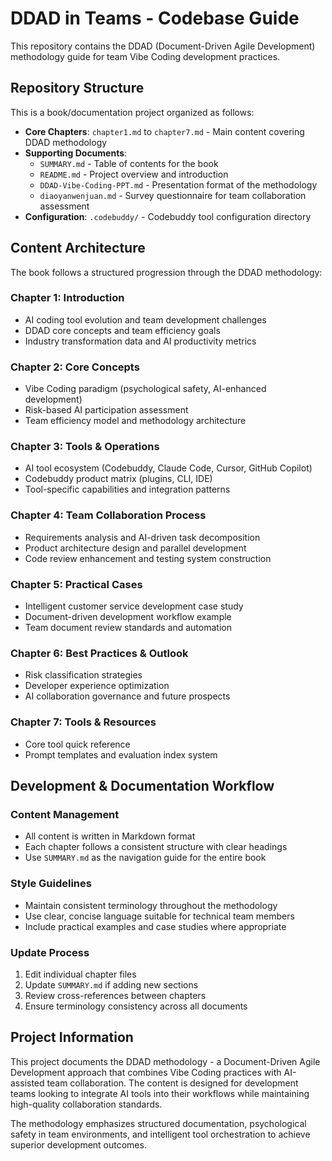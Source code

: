 # DDAD in Teams - Codebase Guide

This repository contains the DDAD (Document-Driven Agile Development) methodology guide for team Vibe Coding development practices.

## Repository Structure

This is a book/documentation project organized as follows:

- **Core Chapters**: `chapter1.md` to `chapter7.md` - Main content covering DDAD methodology
- **Supporting Documents**: 
  - `SUMMARY.md` - Table of contents for the book
  - `README.md` - Project overview and introduction
  - `DDAD-Vibe-Coding-PPT.md` - Presentation format of the methodology
  - `diaoyanwenjuan.md` - Survey questionnaire for team collaboration assessment
- **Configuration**: `.codebuddy/` - Codebuddy tool configuration directory

## Content Architecture

The book follows a structured progression through the DDAD methodology:

### Chapter 1: Introduction
- AI coding tool evolution and team development challenges
- DDAD core concepts and team efficiency goals
- Industry transformation data and AI productivity metrics

### Chapter 2: Core Concepts
- Vibe Coding paradigm (psychological safety, AI-enhanced development)
- Risk-based AI participation assessment
- Team efficiency model and methodology architecture

### Chapter 3: Tools & Operations
- AI tool ecosystem (Codebuddy, Claude Code, Cursor, GitHub Copilot)
- Codebuddy product matrix (plugins, CLI, IDE)
- Tool-specific capabilities and integration patterns

### Chapter 4: Team Collaboration Process
- Requirements analysis and AI-driven task decomposition
- Product architecture design and parallel development
- Code review enhancement and testing system construction

### Chapter 5: Practical Cases
- Intelligent customer service development case study
- Document-driven development workflow example
- Team document review standards and automation

### Chapter 6: Best Practices & Outlook
- Risk classification strategies
- Developer experience optimization
- AI collaboration governance and future prospects

### Chapter 7: Tools & Resources
- Core tool quick reference
- Prompt templates and evaluation index system

## Development & Documentation Workflow

### Content Management
- All content is written in Markdown format
- Each chapter follows a consistent structure with clear headings
- Use `SUMMARY.md` as the navigation guide for the entire book

### Style Guidelines
- Maintain consistent terminology throughout the methodology
- Use clear, concise language suitable for technical team members
- Include practical examples and case studies where appropriate

### Update Process
1. Edit individual chapter files
2. Update `SUMMARY.md` if adding new sections
3. Review cross-references between chapters
4. Ensure terminology consistency across all documents

## Project Information

This project documents the DDAD methodology - a Document-Driven Agile Development approach that combines Vibe Coding practices with AI-assisted team collaboration. The content is designed for development teams looking to integrate AI tools into their workflows while maintaining high-quality collaboration standards.

The methodology emphasizes structured documentation, psychological safety in team environments, and intelligent tool orchestration to achieve superior development outcomes.